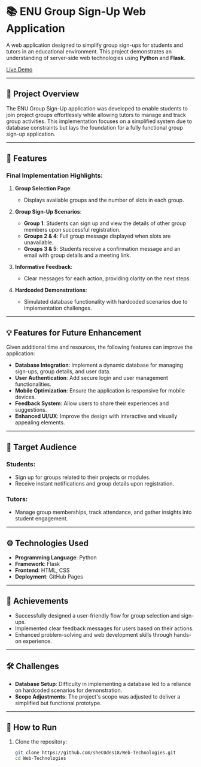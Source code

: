 # 📚 ENU Group Sign-Up Web Application

A web application designed to simplify group sign-ups for students and tutors in an educational environment. This project demonstrates an understanding of server-side web technologies using **Python** and **Flask**. 

[Live Demo](https://shec0des18.github.io/Web-Technologies/)

---

## 📖 Project Overview

The ENU Group Sign-Up application was developed to enable students to join project groups effortlessly while allowing tutors to manage and track group activities. This implementation focuses on a simplified system due to database constraints but lays the foundation for a fully functional group sign-up application.

---

## 🚀 Features

### Final Implementation Highlights:
1. **Group Selection Page**:
   - Displays available groups and the number of slots in each group.

2. **Group Sign-Up Scenarios**:
   - **Group 1**: Students can sign up and view the details of other group members upon successful registration.
   - **Groups 2 & 4**: Full group message displayed when slots are unavailable.
   - **Groups 3 & 5**: Students receive a confirmation message and an email with group details and a meeting link.

3. **Informative Feedback**:
   - Clear messages for each action, providing clarity on the next steps.

4. **Hardcoded Demonstrations**:
   - Simulated database functionality with hardcoded scenarios due to implementation challenges.

---

## 💡 Features for Future Enhancement

Given additional time and resources, the following features can improve the application:
- **Database Integration**: Implement a dynamic database for managing sign-ups, group details, and user data.
- **User Authentication**: Add secure login and user management functionalities.
- **Mobile Optimization**: Ensure the application is responsive for mobile devices.
- **Feedback System**: Allow users to share their experiences and suggestions.
- **Enhanced UI/UX**: Improve the design with interactive and visually appealing elements.

---

## 🎯 Target Audience

### **Students**:
- Sign up for groups related to their projects or modules.
- Receive instant notifications and group details upon registration.

### **Tutors**:
- Manage group memberships, track attendance, and gather insights into student engagement.

---

## ⚙️ Technologies Used
- **Programming Language**: Python
- **Framework**: Flask
- **Frontend**: HTML, CSS
- **Deployment**: GitHub Pages

---

## 🌟 Achievements

- Successfully designed a user-friendly flow for group selection and sign-ups.
- Implemented clear feedback messages for users based on their actions.
- Enhanced problem-solving and web development skills through hands-on experience.

---

## 🛠 Challenges

- **Database Setup**: Difficulty in implementing a database led to a reliance on hardcoded scenarios for demonstration.
- **Scope Adjustments**: The project's scope was adjusted to deliver a simplified but functional prototype.

---

## 📌 How to Run

1. Clone the repository:
   ```bash
   git clone https://github.com/sheC0des18/Web-Technologies.git
   cd Web-Technologies
